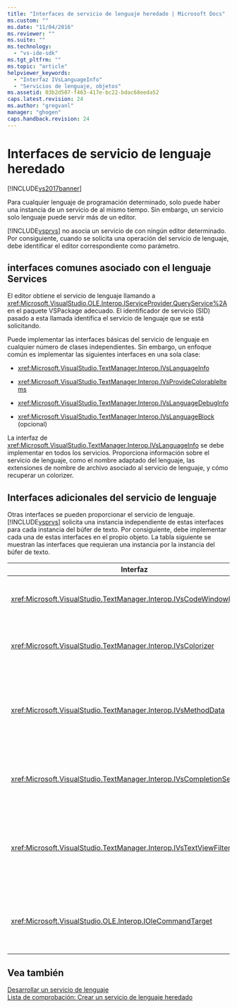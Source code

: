 ```yaml
---
title: "Interfaces de servicio de lenguaje heredado | Microsoft Docs"
ms.custom: ""
ms.date: "11/04/2016"
ms.reviewer: ""
ms.suite: ""
ms.technology: 
  - "vs-ide-sdk"
ms.tgt_pltfrm: ""
ms.topic: "article"
helpviewer_keywords: 
  - "Interfaz IVsLanguageInfo"
  - "Servicios de lenguaje, objetos"
ms.assetid: 03b2d507-f463-417e-bc22-bdac68eeda52
caps.latest.revision: 24
ms.author: "gregvanl"
manager: "ghogen"
caps.handback.revision: 24
---
```

# Interfaces de servicio de lenguaje heredado
[!INCLUDE[vs2017banner](../../code-quality/includes/vs2017banner.md)]

Para cualquier lenguaje de programación determinado, solo puede haber una instancia de un servicio de al mismo tiempo.  Sin embargo, un servicio solo lenguaje puede servir más de un editor.  
  
 [!INCLUDE[vsprvs](../../code-quality/includes/vsprvs_md.md)] no asocia un servicio de con ningún editor determinado.  Por consiguiente, cuando se solicita una operación del servicio de lenguaje, debe identificar el editor correspondiente como parámetro.  
  
## interfaces comunes asociado con el lenguaje Services  
 El editor obtiene el servicio de lenguaje llamando a <xref:Microsoft.VisualStudio.OLE.Interop.IServiceProvider.QueryService%2A> en el paquete VSPackage adecuado.  El identificador de servicio \(SID\) pasado a esta llamada identifica el servicio de lenguaje que se está solicitando.  
  
 Puede implementar las interfaces básicas del servicio de lenguaje en cualquier número de clases independientes.  Sin embargo, un enfoque común es implementar las siguientes interfaces en una sola clase:  
  
-   <xref:Microsoft.VisualStudio.TextManager.Interop.IVsLanguageInfo>  
  
-   <xref:Microsoft.VisualStudio.TextManager.Interop.IVsProvideColorableItems>  
  
-   <xref:Microsoft.VisualStudio.TextManager.Interop.IVsLanguageDebugInfo>  
  
-   <xref:Microsoft.VisualStudio.TextManager.Interop.IVsLanguageBlock> \(opcional\)  
  
 La interfaz de <xref:Microsoft.VisualStudio.TextManager.Interop.IVsLanguageInfo> se debe implementar en todos los servicios.  Proporciona información sobre el servicio de lenguaje, como el nombre adaptado del lenguaje, las extensiones de nombre de archivo asociado al servicio de lenguaje, y cómo recuperar un colorizer.  
  
## Interfaces adicionales del servicio de lenguaje  
 Otras interfaces se pueden proporcionar el servicio de lenguaje.  [!INCLUDE[vsprvs](../../code-quality/includes/vsprvs_md.md)] solicita una instancia independiente de estas interfaces para cada instancia del búfer de texto.  Por consiguiente, debe implementar cada una de estas interfaces en el propio objeto.  La tabla siguiente se muestran las interfaces que requieran una instancia por la instancia del búfer de texto.  
  
|Interfaz|Descripción|  
|--------------|-----------------|  
|<xref:Microsoft.VisualStudio.TextManager.Interop.IVsCodeWindowManager>|Administra los elementos gráficos de la ventana de código, como la barra desplegable.  Puede obtener esta interfaz utilizando el método de <xref:Microsoft.VisualStudio.TextManager.Interop.IVsLanguageInfo.GetCodeWindowManager%2A> .  Hay un <xref:Microsoft.VisualStudio.TextManager.Interop.IVsCodeWindowManager> por la ventana de código.|  
|<xref:Microsoft.VisualStudio.TextManager.Interop.IVsColorizer>|Colorea palabras clave y los delimitadores de lenguaje.  Puede obtener esta interfaz utilizando el método de <xref:Microsoft.VisualStudio.TextManager.Interop.IVsLanguageInfo.GetColorizer%2A> .  <xref:Microsoft.VisualStudio.TextManager.Interop.IVsColorizer> se llama en el tiempo de dibujo.  evite el trabajo cálculo\-intensivo dentro de <xref:Microsoft.VisualStudio.TextManager.Interop.IVsColorizer> o el rendimiento podría sufrir.|  
|<xref:Microsoft.VisualStudio.TextManager.Interop.IVsMethodData>|Proporciona información sobre herramientas del parámetro de IntelliSense.  Cuando el servicio de lenguaje reconoce un carácter que indica que los datos de método se deben mostrar, por ejemplo un paréntesis de apertura, llama al método de <xref:Microsoft.VisualStudio.TextManager.Interop.IVsMethodTipWindow.SetMethodData%2A> para notificar a la vista de texto que el servicio de lenguaje está listo para mostrar una información sobre herramientas de la información de parámetros.  Las llamadas de la vista de texto después de nuevo con el servicio de lenguaje mediante los métodos de la interfaz de <xref:Microsoft.VisualStudio.TextManager.Interop.IVsMethodData> para obtener la información necesaria para mostrar la información sobre herramientas.|  
|<xref:Microsoft.VisualStudio.TextManager.Interop.IVsCompletionSet>|Proporciona la finalización de instrucciones de IntelliSense.  Cuando el servicio de lenguaje está listo para mostrar una lista de finalización, llama al método de <xref:Microsoft.VisualStudio.TextManager.Interop.IVsTextView.UpdateCompletionStatus%2A> en la vista de texto.  Las llamadas de la vista de texto después de nuevo con el servicio de lenguaje mediante los métodos del objeto de <xref:Microsoft.VisualStudio.TextManager.Interop.IVsCompletionSet> .|  
|<xref:Microsoft.VisualStudio.TextManager.Interop.IVsTextViewFilter>|Permite modificar la vista de texto utilizando el controlador de comandos.  La clase a la que se implementa la interfaz de <xref:Microsoft.VisualStudio.TextManager.Interop.IVsTextViewFilter> también debe implementar la interfaz de <xref:Microsoft.VisualStudio.OLE.Interop.IOleCommandTarget> .  La vista de texto recupera el objeto de <xref:Microsoft.VisualStudio.TextManager.Interop.IVsTextViewFilter> consultando el objeto de <xref:Microsoft.VisualStudio.OLE.Interop.IOleCommandTarget> que se pasa al método de <xref:Microsoft.VisualStudio.TextManager.Interop.IVsTextView.AddCommandFilter%2A> .  Debe haber un objeto de <xref:Microsoft.VisualStudio.TextManager.Interop.IVsTextViewFilter> para cada vista.|  
|<xref:Microsoft.VisualStudio.OLE.Interop.IOleCommandTarget>|Intercepta los comandos esos tipos de usuario en la ventana de código.  Controla la salida de la implementación de <xref:Microsoft.VisualStudio.OLE.Interop.IOleCommandTarget> para proporcionar información personalizada de finalización y modificar la vista<br /><br /> Para pasar el objeto de <xref:Microsoft.VisualStudio.OLE.Interop.IOleCommandTarget> a la vista de texto, asigne al <xref:Microsoft.VisualStudio.TextManager.Interop.IVsTextView.AddCommandFilter%2A>.|  
  
## Vea también  
 [Desarrollar un servicio de lenguaje](../../extensibility/internals/developing-a-legacy-language-service.md)   
 [Lista de comprobación: Crear un servicio de lenguaje heredado](../../extensibility/internals/checklist-creating-a-legacy-language-service.md)